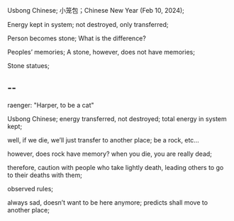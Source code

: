 
Usbong Chinese; 小笼包；Chinese New Year (Feb 10, 2024);

Energy kept in system; not destroyed, only transferred; 

Person becomes stone; What is the difference?

Peoples’ memories; A stone, however, does not have memories;

Stone statues; 

## --

raenger: "Harper, to be a cat"

Usbong Chinese; energy transferred, not destroyed; total energy in system kept;

well, if we die, we’ll just transfer to another place; be a rock, etc…

however, does rock have memory? when you die, you are really dead; 

therefore, caution with people who take lightly death, leading others to go to their deaths with them;

observed rules;

always sad, doesn’t want to be here anymore; predicts shall move to another place;
